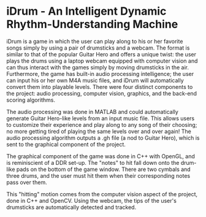iDrum - An Intelligent Dynamic Rhythm-Understanding Machine
===========================================================

iDrum is a game in which the user can play along to his or her favorite songs simply by using a pair of drumsticks and a webcam. The format is similar to that of the popular Guitar Hero and offers a unique twist: the user plays the drums using a laptop webcam equipped with computer vision and can thus interact with the games simply by moving drumsticks in the air. Furthermore, the game has built-in audio processing intelligence; the user can input his or her own M4A music files, and iDrum will automatically convert them into playable levels. There were four distinct components to the project: audio processing, computer vision, graphics, and the back-end scoring algorithms. 

The audio processing was done in MATLAB and could automatically generate Guitar Hero-like levels from an input music file. This allows users to customize their experience and play along to any song of their choosing; no more getting tired of playing the same levels over and over again! The audio processing algorithm outputs a .gh file (a nod to Guitar Hero), which is sent to the graphical component of the project.

The graphical component of the game was done in C++ with OpenGL, and is reminiscient of a DDR set-up. The "notes" to hit fall down onto the drum-like pads on the bottom of the game window. There are two cymbals and three drums, and the user must hit them when their corresponding notes pass over them. 

This "hitting" motion comes from the computer vision aspect of the project, done in C++ and OpenCV. Using the webcam, the tips of the user's drumsticks are automatically detected and tracked. 
